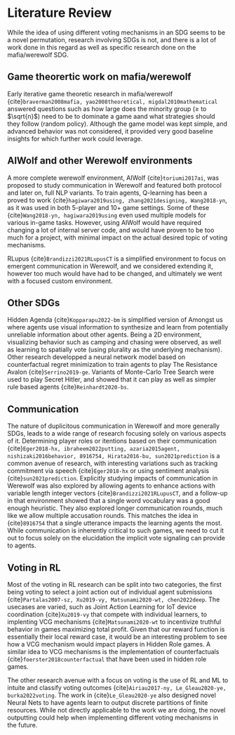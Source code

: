 # Literature Review

While the idea of using different voting mechanisms in an SDG seems to be a novel permutation, research involving SDGs is not, and there is a lot of work done in this regard as well as specific research done on the mafia/werewolf SDG. 


## Game theorertic work on mafia/werewolf

Early iterative game theoretic research in mafia/werewolf {cite}`braverman2008mafia, yao2008theoretical, migdal2010mathematical` answered questions such as how large does the minority group ($\geq$ to $\sqrt{n}$) need to be to dominate a game aand what strategies should they follow (random policy). Although the game model was kept simple, and advanced behavior was not considered, it provided very good baseline insights for which further work could leverage. 

## AIWolf and other Werewolf environments

A more complete werewolf environment, AIWolf {cite}`toriumi2017ai`, was proposed to study communication in Werewolf and featured both protocol and later on, full NLP variants. To train agents, Q-learning has been a proved to work {cite}`hagiwara2019using, zhang2021designing, Wang2018-yn`, as it was used in both 5-player and 10+ game settings. Some of these {cite}`Wang2018-yn, hagiwara2019using` even used multiple models for various in-game tasks. However, using AIWolf would have required changing a lot of internal server code, and would have proven to be too much for a project, with minimal impact on the actual desired topic of voting mechanisms. 

RLupus {cite}`Brandizzi2021RLupusCT` is a simplified environment to focus on emergent communication in Werewolf, and we considered extending it, however too much would have had to be changed, and ultimately we went with a focused custom environment.

## Other SDGs

Hidden Agenda {cite}`Kopparapu2022-bm` is simplified version of Amongst us where agents use visual information to synthesize and learn from potentially unreliable information about other agents. Being a 2D environment, visualizing behavior such as camping and chasing were observed, as well as learning to spatially vote (using plurality as the underlying mechanism). Other research developped a neural network model based on counterfactual regret minimization to train agents to play The Resistance Avalon {cite}`Serrino2019-ge`. Variants of Monte-Carlo Tree Search were used to play Secret Hitler, and showed that it can play as well as simpler rule based agents {cite}`Reinhardt2020-bs`.


## Communication

The nature of duplicitous communication in Werewolf and more generally SDGs, leads to a wide range of research focusing solely on various aspects of it. Determining player roles or itentions based on their communication {cite}`Eger2018-hx, ibraheem2022putting, azaria2015agent, nishizaki2016behavior, 8916754, Hirata2016-bu, sun2021prediction` is a common avenue of research, with interesting variations such as tracking commitment via speech {cite}`Eger2018-hx` or using sentiment analysis {cite}`sun2021prediction`. Explicitly studying impacts of communication in Werewolf was also explored by allowing agents to enhance actions with variable length integer vectors {cite}`Brandizzi2021RLupusCT`, and a follow-up in that environment showed that a single word vocabulary was a good enough heuristic. They also explored longer communication rounds, much like we allow multiple accusation rounds. This matches the idea in {cite}`8916754` that a single utterance impacts the learning agents the most.
While communication is inherently critical to such games, we need to cut it out to focus solely on the elucidation the implicit vote signaling can provide to agents. 

## Voting in RL

Most of the voting in RL research can be split into two categories, the first being voting to select a joint action out of individual agent submissions {cite}`Partalas2007-sz, Xu2019-vy, Matsunami2020-wt, chen2022deep`. The usecases are varied, such as Joint Action Learning for IoT device coordination {cite}`Xu2019-vy` that compete with individual learners, to implenting VCG mechanisms {cite}`Matsunami2020-wt` to incentivize truthful behavior in games maximizing total profit. Given that our reward function is essentially their local reward case, it would be an interesting problem to see how a VCG mechanism would impact players in Hidden Role games. A similar idea to VCG mechanisms is the implementation of counterfactuals {cite}`foerster2018counterfactual` that have been used in hidden role games.


The other research avenue with a focus on voting is the use of RL and ML to intuite and classify voting outcomes {cite}`Airiau2017-ny, Le_Gleau2020-ye, burka2022voting`. The work in {cite}`Le_Gleau2020-ye` also designed novel Neural Nets to have agents learn to output discrete partitions of finite resources. While not directly applicable to the work we are doing, the novel outputting could help when implementing different voting mechanisms in the future. 



